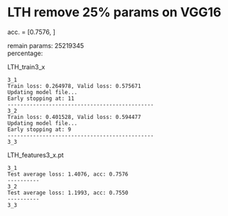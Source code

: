 # LTH remove 25% params on VGG16
acc. = [0.7576, ]

remain params: 25219345<br>
percentage: <br>

LTH_train3_x
```
3_1
Train loss: 0.264978, Valid loss: 0.575671
Updating model file...
Early stopping at: 11
----------------------------------------------
3_2
Train loss: 0.401528, Valid loss: 0.594477
Updating model file...
Early stopping at: 9
----------------------------------------------
3_3

```

LTH_features3_x.pt
```
3_1
Test average loss: 1.4076, acc: 0.7576
----------
3_2
Test average loss: 1.1993, acc: 0.7550
----------
3_3

```
